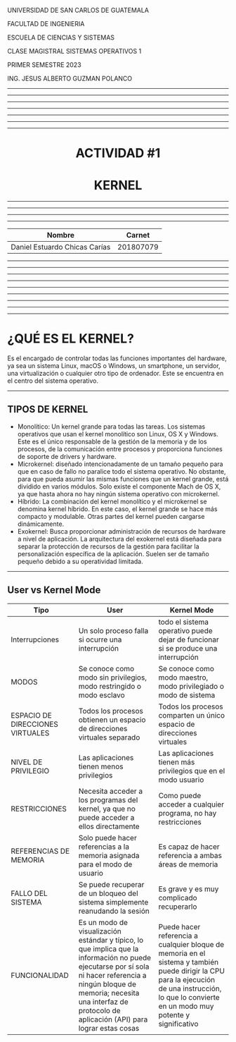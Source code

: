 <p>UNIVERSIDAD DE SAN CARLOS DE GUATEMALA</p>
<p>FACULTAD DE INGENIERIA</p>
<p>ESCUELA DE CIENCIAS Y SISTEMAS</p>
<p>CLASE MAGISTRAL SISTEMAS OPERATIVOS 1 </p>
<p>PRIMER SEMESTRE 2023</p>
<p>ING. JESUS ALBERTO GUZMAN POLANCO</p>

---


---


---


---


---


---


---

<center> <h1>ACTIVIDAD #1</h1> </center>
<center> <h1>KERNEL</h1> </center>



---


---


---


---



| Nombre   |      Carnet      |  
|----------|:-------------:|
| Daniel Estuardo Chicas Carías    | 201807079 |  


---


---


---


---




---


---


---


---


---

# <a name="nothing"></a>¿QUÉ ES EL KERNEL?
Es el encargado de controlar todas las funciones importantes del hardware, ya sea un sistema Linux, macOS o Windows, un smartphone, un servidor, una virtualización o cualquier otro tipo de ordenador. Este se encuentra en el centro del sistema operativo.

---

## <a name="nothing"></a>TIPOS DE KERNEL
-  Monolítico: Un kernel grande para todas las tareas. Los sistemas operativos que usan el kernel monolítico son Linux, OS X y Windows. Este es el único responsable de la gestión de la memoria y de los procesos, de la comunicación entre procesos y proporciona funciones de soporte de drivers y hardware.
-  Microkernel: diseñado intencionadamente de un tamaño pequeño para que en caso de fallo no paralice todo el sistema operativo. No obstante, para que pueda asumir las mismas funciones que un kernel grande, está dividido en varios módulos. Solo existe el componente Mach de OS X, ya que hasta ahora no hay ningún sistema operativo con microkernel.
-  Híbrido: La combinación del kernel monolítico y el microkernel se denomina kernel híbrido. En este caso, el kernel grande se hace más compacto y modulable. Otras partes del kernel pueden cargarse dinámicamente.
-  Exokernel: Busca proporcionar administración de recursos de hardware a nivel de aplicación. La arquitectura del exokernel está diseñada para separar la protección de recursos de la gestión para facilitar la personalización específica de la aplicación. Suelen ser de tamaño pequeño debido a su operatividad limitada.

---

## <a name="nothing"></a> User vs Kernel Mode

|Tipo | User | Kernel Mode |
| ------ | ------ | ------ |
| Interrupciones |  Un solo proceso falla si ocurre una interrupción |  todo el sistema operativo puede dejar de funcionar si se produce una interrupción |
| MODOS | Se conoce como modo sin privilegios, modo restringido o modo esclavo | Se conoce como modo maestro, modo privilegiado o modo de sistema |
| ESPACIO DE DIRECCIONES VIRTUALES | Todos los procesos obtienen un espacio de direcciones virtuales separado | Todos los procesos comparten un único espacio de direcciones virtuales |
| NIVEL DE PRIVILEGIO | Las aplicaciones tienen menos privilegios | Las aplicaciones tienen más privilegios que en el modo usuario |
| RESTRICCIONES | Necesita acceder a los programas del kernel, ya que no puede acceder a ellos directamente | Como puede acceder a cualquier programa, no hay restricciones |
| REFERENCIAS DE MEMORIA | Solo puede hacer referencias a la memoria asignada para el modo de usuario | Es capaz de hacer referencia a ambas áreas de memoria |
| FALLO DEL SISTEMA | Se puede recuperar de un bloqueo del sistema simplemente reanudando la sesión | Es grave y es muy complicado recuperarlo | 
| FUNCIONALIDAD | Es un modo de visualización estándar y típico, lo que implica que la información no puede ejecutarse por sí sola ni hacer referencia a ningún bloque de memoria; necesita una interfaz de protocolo de aplicación (API) para lograr estas cosas | Puede hacer referencia a cualquier bloque de memoria en el sistema y también puede dirigir la CPU para la ejecución de una instrucción, lo que lo convierte en un modo muy potente y significativo |

